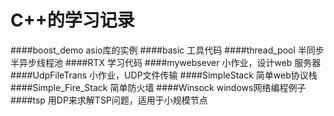 C++的学习记录
==============
####boost_demo asio库的实例
####basic  工具代码
####thread_pool 半同步半异步线程池
####RTX 学习代码
####mywebsever 小作业，设计web 服务器
####UdpFileTrans 小作业，UDP文件传输
####SimpleStack 简单web协议栈
####Simple_Fire_Stack 简单防火墙
####Winsock windows网络编程例子
####tsp 用DP来求解TSP问题，适用于小规模节点